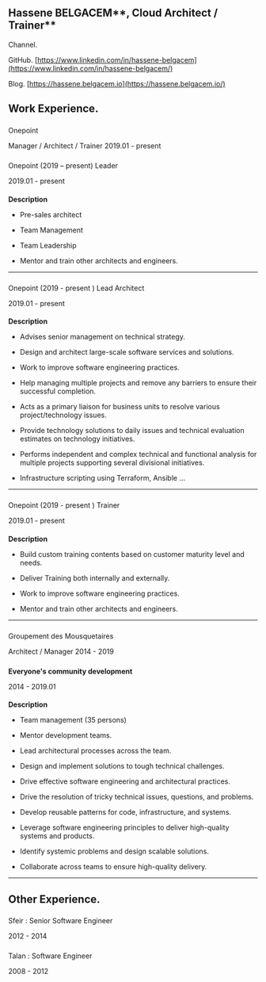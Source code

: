 [](#0b2851704a814698ab2aa22cf4cfcb51 "Hassene BELGACEM, Cloud Architect / Trainer")Hassene BELGACEM**, Cloud Architect / Trainer**
------------------------------------------------------------------------------------------------------------------------------------

[](#8a2a2ba018494a4882b4468957e0fd50 "Channel.")Channel.

GitHub. [https://www.linkedin.com/in/hassene-belgacem](https://www.linkedin.com/in/hassene-belgacem/)

Blog. [https://hassene.belgacem.io](https://hassene.belgacem.io/)

[](#aef23c539f6f4507b42308f1d6fc4506 "Work Experience.")Work Experience.
--------------------------------------------------------------------------

### 

[](#b8387436a4dc4bff864f7f8d1ccfd5ef "Onepoint")Onepoint

Manager / Architect / Trainer 2019.01 - present

### 

[](#ba632acf12b14ccabce8ade966b5e932 "Onepoint (2019 – present) Leader")Onepoint (2019 – present) Leader

2019.01 - present

#### 

[](#6acb3ac66e164c51a013ae783aac198a "Description")**Description**

*   Pre-sales architect

*   Team Management

*   Team Leadership

*   Mentor and train other architects and engineers.

* * *

### 

[](#a3001347bbdc4d7980dd83338b14316a "Onepoint (2019 - present ) Lead Architect")Onepoint (2019 - present ) Lead Architect

2019.01 - present

#### 

[](#741bca231c2048028723e971d4ffb7cd "Description")**Description**

*   Advises senior management on technical strategy.

*   Design and architect large-scale software services and solutions.

*   Work to improve software engineering practices.

*   Help managing multiple projects and remove any barriers to ensure their successful completion.

*   Acts as a primary liaison for business units to resolve various project/technology issues.

*   Provide technology solutions to daily issues and technical evaluation estimates on technology initiatives.

*   Performs independent and complex technical and functional analysis for multiple projects supporting several divisional initiatives.

*   Infrastructure scripting using Terraform, Ansible …

* * *

### 

[](#1ec999fe9441470488af70073ad78a52 "Onepoint (2019 - present ) Trainer")Onepoint (2019 - present ) Trainer

2019.01 - present

#### 

[](#0e63e76f58894cb597146b146e9cbaae "Description")**Description**

*   Build custom training contents based on customer maturity level and needs.

*   Deliver Training both internally and externally.

*   Work to improve software engineering practices.

*   Mentor and train other architects and engineers.

* * *

### 

[](#4e10680a1ecd4ff58fe5c1eab4b211d7 "Groupement des Mousquetaires")Groupement des Mousquetaires

Architect / Manager 2014 - 2019

### 

[](#34bb48b2015d44c08ca38b2211fd5f71 "Everyone's community development")**Everyone's community development**

2014 - 2019.01

#### 

[](#d3cb6bf4ed42433daac65691b0ae8eff "Description")**Description**

*   Team management (35 persons)

*   Mentor development teams.

*   Lead architectural processes across the team.

*   Design and implement solutions to tough technical challenges.

*   Drive effective software engineering and architectural practices.

*   Drive the resolution of tricky technical issues, questions, and problems.

*   Develop reusable patterns for code, infrastructure, and systems.

*   Leverage software engineering principles to deliver high-quality systems and products.

*   Identify systemic problems and design scalable solutions.

*   Collaborate across teams to ensure high-quality delivery.

* * *

[](#79fa86f0692b48d8989fb7c81c440cce "Other Experience.")Other Experience.
----------------------------------------------------------------------------

### 

[](#3fcf386793f141f2bc8bfdee9a69600f "Sfeir : Senior Software Engineer")Sfeir : Senior Software Engineer

2012 - 2014

### 

[](#e4882ec0aaf147f088fe05a2a3b512fc "Talan : Software Engineer")Talan : Software Engineer

2008 - 2012
